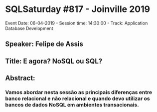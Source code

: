 # SQLSaturday #817 - Joinville 2019
Event Date: 06-04-2019 - Session time: 14:30:00 - Track: Application  Database Development
## Speaker: Felipe de Assis
## Title: E agora? NoSQL ou SQL?
## Abstract:
### Vamos abordar nesta sessão as principais diferenças entre banco relacional e não relacional e quando devo utilizar os bancos de dados NoSQL em ambientes transacionais.
